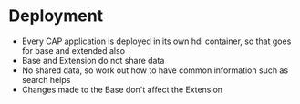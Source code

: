 # Deployment

- Every CAP application is deployed in its own hdi container, so that goes for base and extended also
- Base and Extension do not share data
- No shared data, so work out how to have common information such as search helps
- Changes made to the Base don't affect the Extension 